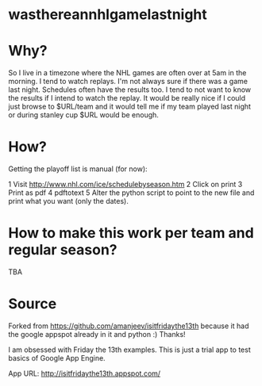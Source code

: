 wasthereannhlgamelastnight
==========================

Why?
====

So I live in a timezone where the NHL games are often over at 5am in the morning. I tend to watch replays. I'm not always sure if there was a game last night. Schedules often have the results too. I tend to not want to know the results if I intend to watch the replay. It would be really nice if I could just browse to $URL/team and it would tell me if my team played last night or during stanley cup $URL would be enough.

How?
====

Getting the playoff list is manual (for now):

 1 Visit http://www.nhl.com/ice/schedulebyseason.htm
 2 Click on print
 3 Print as pdf
 4 pdftotext
 5 Alter the python script to point to the new file and print what you want (only the dates).


How to make this work per team and regular season?
==================================================
TBA

Source
======

Forked from https://github.com/amanjeev/isitfridaythe13th because it had the google appspot already in it and python :) Thanks!

I am obsessed with Friday the 13th examples. This is just a trial app to test basics of Google App Engine.

App URL: http://isitfridaythe13th.appspot.com/


